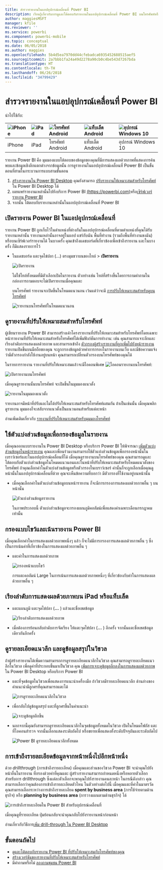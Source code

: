 ```yaml
---
title: สำรวจรายงานในแอปอุปกรณ์เคลื่อนที่ Power BI
description: เรียนรู้เกี่ยวกับการดูและโต้ตอบกับรายงานในแอปอุปกรณ์เคลื่อนที่ Power BI บนโทรศัพท์หรือแท็บเล็ตของคุณ คุณสร้างรายงานในบริการ Power BI หรือ Power BI Desktop จาก นั้น ก็สามารถโต้ตอบกับรายงานเหล่านั้นได้ในแอปอุปกรณ์เคลื่อนที่
author: maggiesMSFT
manager: kfile
ms.reviewer: ''
ms.service: powerbi
ms.component: powerbi-mobile
ms.topic: conceptual
ms.date: 06/05/2018
ms.author: maggies
ms.openlocfilehash: 5b4d5ea7970dd44cfebadca6935452688515aef5
ms.sourcegitcommit: 2a7bbb1fa24a49d2278a90cb0c4be543d7267bda
ms.translationtype: HT
ms.contentlocale: th-TH
ms.lasthandoff: 06/26/2018
ms.locfileid: "34799429"
---
```

# <a name="explore-reports-in-the-power-bi-mobile-apps"></a>สำรวจรายงานในแอปอุปกรณ์เคลื่อนที่ Power BI
นำไปใช้กับ:

| ![iPhone](media/mobile-reports-in-the-mobile-apps/ios-logo-40-px.png) | ![iPad](media/mobile-reports-in-the-mobile-apps/ios-logo-40-px.png) | ![โทรศัพท์ Android](media/mobile-reports-in-the-mobile-apps/android-logo-40-px.png) | ![แท็บเล็ต Android](media/mobile-reports-in-the-mobile-apps/android-logo-40-px.png) | ![อุปกรณ์ Windows 10](media/mobile-reports-in-the-mobile-apps/win-10-logo-40-px.png) |
|:--- |:--- |:--- |:--- |:--- |
| iPhone |iPad |โทรศัพท์ Android |แท็บเล็ต Android |อุปกรณ์ Windows 10 |

รายงาน Power BI คือ มุมมองแบบโต้ตอบของข้อมูลของคุณที่มีการแสดงผลด้วยภาพที่แสดงการค้นพบและข้อมูลเชิงลึกแตกต่างจากข้อมูลนั้น การดูรายงานในแอปอุปกรณ์เคลื่อนที่ Power BI เป็นขั้นตอนที่สามในกระบวนการแบบสามขั้นตอน

1. [สร้างรายงานใน Power BI Desktop](desktop-report-view.md) คุณยังสามารถ [ปรับรายงานให้เหมาะสมสำหรับโทรศัพท์](mobile-apps-view-phone-report.md) ใน Power BI Desktop ได้ 
2. เผยแพร่รายงานเหล่านั้นไปยังบริการ Power BI [(https://powerbi.com)](https://powerbi.com)หรือ[เซิร์ฟเวอร์รายงาน Power BI](report-server/get-started.md)  
3. จากนั้น โต้ตอบกับรายงานเหล่านั้นในแอปอุปกรณ์เคลื่อนที่ Power BI

## <a name="open-a-power-bi-report-in-the-mobile-app"></a>เปิดรายงาน Power BI ในแอปอุปกรณ์เคลื่อนที่
รายงาน Power BI ถูกเก็บไว้ในตำแหน่งที่ต่างกันในแอปอุปกรณ์เคลื่อนที่ตามตำแหน่งที่คุณได้รับรายงานเหล่านั้น รายงานเหล่านั้นอาจอยู่ในแอป แชร์กับฉัน พื้นที่ทำงาน (รวมถึงพื้นที่ทำงานขงฉัน) หรือบนเซิร์ฟเวอร์รายงานได้ ในบางครั้ง คุณเข้าถึงแดชบอร์ดที่เกี่ยวข้องเพื่อเข้าถึงรายงาน และในบางครั้ง ก็มีแสดงรายการไว้

* ในแดชบอร์ด แตะจุดไข่ปลา (...) ตรงมุมขวาบนของไทล์ > **เปิดรายงาน**
  
  ![เปิดรายงาน](media/mobile-reports-in-the-mobile-apps/power-bi-android-open-report-tile.png)
  
  ไม่ใช่ไทล์ทั้งหมดที่มีตัวเลือกเปิดในรายงาน ตัวอย่างเช่น ไทล์ที่สร้างขึ้นโดยการถามคำถามในกล่องการถามตอบจะไม่เปิดรายงานเมื่อคุณแตะ 
  
  บนโทรศัพท์ รายงานจะเปิดขึ้นในโหมดแนวนอน เว้นแต่ว่าจะมี [การปรับให้เหมาะสมสำหรับดูบนโทรศัพท์](mobile-reports-in-the-mobile-apps.md#view-reports-optimized-for-phones)
  
  ![รายงานบนโทรศัพท์ในโหมดแนวนอน](media/mobile-reports-in-the-mobile-apps/power-bi-iphone-report-landscape.png)

## <a name="view-reports-optimized-for-phones"></a>ดูรายงานที่ปรับให้เหมาะสมสำหรับโทรศัพท์
ผู้เขียนรายงาน Power BI สามารถสร้างเค้าโครงรายงานที่ปรับให้เหมาะสมสำหรับโทรศัพท์โดยเฉพาะ หน้ารายงานที่ปรับให้เหมาะสมสำหรับโทรศัพท์ได้เพิ่มฟังก์ชันการทำงาน: เช่น คุณสามารถเจาะลึกและเรียงลำดับการแสดงผลด้วยภาพ และสามารถเข้าถึง [ตัวกรองผู้สร้างรายงานที่ถูกเพิ่มไปยังหน้ารายงาน](mobile-apps-view-phone-report.md#filter-the-report-page-on-a-phone) รายงานเปิดขึ้นบนมือถือของคุณ จะถูกกรองข้อมูลด้วยค่าการกรองในรายงานบนเว็บ และมีข้อความแจ้งว่ามีตัวกรองกำลังใช้งานอยู่บนหน้า คุณสามารถเปลี่ยนตัวกรองบนโทรศัพท์ของคุณได้

ในรายการรายงาน รายงานที่ปรับให้เหมาะสมแล้วจะมีไอคอนพิเศษ ![ไอคอนรายงานบนโทรศัพท์](media/mobile-reports-in-the-mobile-apps/power-bi-phone-report-icon.png):

![เปิดรายงานบนโทรศัพท์](media/mobile-reports-in-the-mobile-apps/power-bi-android-phone-report.png)

เมื่อคุณดูรายงานนั้นบนโทรศัพท์ จะเปิดขึ้นในมุมมองแนวตั้ง

![รายงานในมุมมองแนวตั้ง](media/mobile-reports-in-the-mobile-apps/07-power-bi-phone-report-portrait.png)

 รายงานอาจมีหน้าที่ปรับและไม่ได้ปรับให้เหมาะสมสำหรับโทรศัพท์ผสมกัน ถ้าเป็นเช่นนั้น เมื่อคุณพลิกดูรายงาน มุมมองก็จะสลับจากแนวตั้งเป็นแนวนอนสำหรับแต่ละหน้า

อ่านเพิ่มเติมเกี่ยวกับ [รายงานที่ปรับให้เหมาะสมสำหรับมุมมองโทรศัพท์](mobile-apps-view-phone-report.md)

## <a name="use-slicers-to-filter-a-report"></a>ใช้ตัวแบ่งส่วนข้อมูลเพื่อกรองข้อมูลในรายงาน
เมื่อคุณออกแบบรายงานใน Power BI Desktop หรือบริการ Power BI ให้พิจารณา [เพิ่มตัวแบ่งส่วนข้อมูลในหน้ารายงาน](power-bi-visualization-slicers.md) คุณและเพื่อนร่วมงานสามารถใช้ตัวแบ่งส่วนข้อมูลเพื่อกรองหน้านั้นในเบราว์เซอร์และในแอปอุปกรณ์เคลื่อนที่ได้ เมื่อคุณดูรายงานบนโทรศัพท์ของคุณ คุณสามารถดูและโต้ตอบกับตัวแบ่งส่วนข้อมูลในโหมดแนวนอนและในหน้าที่ปรับให้เหมาะสมสำหรับโหมดแนวตั้งของโทรศัพท์ ถ้าคุณเลือกค่าในตัวแบ่งส่วนข้อมูลหรือตัวกรองในเบราว์เซอร์ ค่านั้นก็จะถูกเลือกเมื่อคุณดูหน้านั้นในแอปอุปกรณ์เคลื่อนที่ด้วย คุณจะเห็นข้อความที่บอกว่า มีตัวกรองที่ใช้งานอยู่บนหน้านั้น  

* เมื่อคุณเลือกค่าในตัวแบ่งส่วนข้อมูลบนหน้ารายงาน ก็จะมีการกรองการแสดงผลด้วยภาพอื่น ๆ บนหน้านั้น
  
  ![ตัวแบ่งส่วนข้อมูลรายงาน](media/mobile-reports-in-the-mobile-apps/power-bi-android-tablet-report-slicer.png)
  
  ในภาพประกอบนี้ ตัวแบ่งส่วนข้อมูลจะกรองแผนภูมิคอลัมน์เพื่อแสดงค่าเฉพาะเดือนกรกฎาคมเท่านั้น

## <a name="cross-filter-and-highlight-a-report"></a>กรองแบบไขว้และเน้นรายงาน Power BI
เมื่อคุณเลือกค่าในการแสดงผลด้วยภาพหนึ่งๆ แล้ว ก็จะไม่มีการกรองการแสดงผลด้วยภาพอื่น ๆ ซึ่งเป็นการเน้นค่าที่เกี่ยวข้องในการแสดงผลด้วยภาพอื่น ๆ

* แตะค่าในการแสดงผลด้วยภาพ
  
  ![กรองหน้าแบบไขว้](media/mobile-reports-in-the-mobile-apps/power-bi-android-tablet-report-highlight.png)
  
  การแตะคอลัมน์ Large ในการเน้นการแสดงผลด้วยภาพหนึ่งๆ ที่เกี่ยวข้องกับค่าในการแสดงผลด้วยภาพอื่น ๆ 

## <a name="sort-a-visual-on-an-ipad-or-a-tablet"></a>เรียงลำดับการแสดงผลด้วยภาพบน iPad หรือแท็บเล็ต
* แตะแผนภูมิ แตะจุดไข่ปลา (**...** ) แล้วแตะชื่อเขตข้อมูล
  
   ![เรียงลำดับการแสดงผลด้วยภาพ](media/mobile-reports-in-the-mobile-apps/power-bi-android-tablet-report-sort.png)
* เมื่อต้องการย้อนกลับลำดับการจัดเรียง ให้แตะจุดไข่ปลา (**...** ) อีกครั้ง จากนั้นแตะชื่อเขตข้อมูลเดียวกันอีกครั้ง

## <a name="drill-down-and-up-in-a-visual"></a>ดูรายละเอียดแนวลึก และดูข้อมูลสรุปในวิชวล
ถ้าผู้สร้างรายงานได้เพิ่มความสามารถการดูรายละเอียดแนวลึกในวิชวล คุณสามารถดูรายละเอียดแนวลึกในวิชวล เพื่อดูค่าที่ประกอบขึ้นมาเป็นวิชวล คุณ [เพิ่มการเจาะดูข้อมูลลึกลงในการแสดงผลด้วยภาพ](power-bi-visualization-drill-down.md) ใน Power BI Desktop หรือบริการ Power BI 

* แตะที่จุดข้อมูลในวิชวลเพื่อแสดงการแนะนำเครื่องมือ ถ้าวิชวลมีรายละเอียดแนวลึก ด้านล่างของคำแนะนำมีลูกศรที่คุณสามารถแตะได้ 
  
  ![การดูรายละเอียดแนวลึกในวิชวล](media/mobile-reports-in-the-mobile-apps/power-bi-mobile-drill-down-tooltip.png)

* เพื่อกลับไปดูข้อมูลสรุป แตะที่ลูกศรขึ้นในคำแนะนำ
  
  ![เจาะดูข้อมูลลึกขึ้น](media/mobile-reports-in-the-mobile-apps/power-bi-mobile-drill-up-tooltip.png)

* นอกจากนี้คุณยังสามารถดูรายละเอียดแนวลึกในจุดข้อมูลทั้งหมดในวิชวล เปิดในโหมดโฟกัส แตะที่ไอคอนสำรวจ จากนั้นเลือกแสดงระดับถัดไป หรือขยายเพื่อแสดงทั้งระดับปัจจุบันและระดับถัดไป

   ![Power BI ดูรายละเอียดแนวลึกทั้งหมด](media/mobile-reports-in-the-mobile-apps/power-bi-drill-down-all.png)

## <a name="drill-through-from-one-page-to-another"></a>การเข้าถึงรายละเอียดข้อมูลจากหน้าหนึ่งไปอีกหน้าหนึ่ง

ด้วย *drillthrough* (การเข้าถึงรายละเอียด) เมื่อคุณแตะส่วนของวิชวล Power BI จะนำคุณไปยังหน้าอื่นในรายงาน ที่กรองด้วยค่าที่คุณแตะ ผู้สร้างรายงานสามารถกำหนดหนึ่งหรือหลายตัวเลือกสำหรับการ drillthrough ซึ่งแต่ละตัวเลือกจะพาคุณไปยังรายงานคนละหน้า ในกรณีดังกล่าว คุณสามารถเลือกว่าคุณต้องการเข้าถึงรายละเอียดตัวไหน ในตัวอย่างต่อไปนี้ เมื่อคุณแตะที่ค่าในมาตรวัด คุณสามารถเลือกระหว่างการเข้าถึงรายละเอียด **spent by business area** (การใช้จ่ายตามด้านธุรกิจ) หรือ **planning by business area** (การวางแผนตามด้านธุรกิจ) ได้

![การเข้าถึงรายละเอียดใน Power BI สำหรับอุปกรณ์เคลื่อนที่](media/mobile-reports-in-the-mobile-apps/power-bi-mobile-drill-through-it-spent-report.png)

เมื่อคุณดูที่รายละเอียด ปุ่มย้อนกลับจะนำคุณกลับไปยังรายงานหน้าก่อนหน้า

อ่านเกี่ยวกับวิธีการ[เพิ่ม drill-through ใน Power BI Desktop](desktop-drillthrough.md)

## <a name="next-steps"></a>ขั้นตอนถัดไป
* [ดูและโต้ตอบกับรายงาน Power BI ที่ปรับให้เหมาะสมกับโทรศัพท์ของคุณ](mobile-apps-view-phone-report.md)
* [สร้างเวอร์ชันของรายงานที่ปรับให้เหมาะสมสำหรับโทรศัพท์](desktop-create-phone-report.md)
* มีคำถามหรือไม่ [ลองถามชุมชน Power BI](http://community.powerbi.com/)

